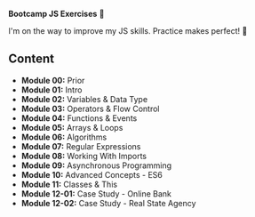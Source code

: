 **Bootcamp JS Exercises** 🍋

I'm on the way to improve my JS skills. Practice makes perfect! 💪

## Content

- **Module 00:** Prior
- **Module 01:** Intro
- **Module 02:** Variables & Data Type
- **Module 03:** Operators & Flow Control
- **Module 04:** Functions & Events
- **Module 05:** Arrays & Loops
- **Module 06:** Algorithms
- **Module 07:** Regular Expressions
- **Module 08:** Working With Imports
- **Module 09:** Asynchronous Programming
- **Module 10:** Advanced Concepts - ES6
- **Module 11:** Classes & This
- **Module 12-01:** Case Study - Online Bank
- **Module 12-02:** Case Study - Real State Agency

